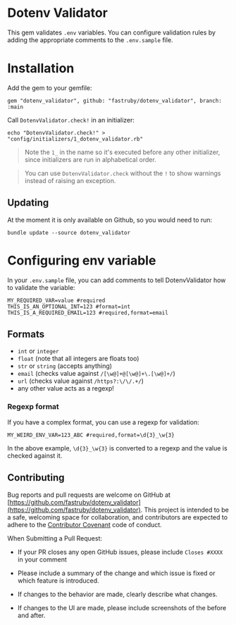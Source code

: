 # Dotenv Validator

This gem validates `.env` variables. You can configure validation rules by adding the
appropriate comments to the `.env.sample` file.

# Installation

Add the gem to your gemfile:

```
gem "dotenv_validator", github: "fastruby/dotenv_validator", branch: :main
```

Call `DotenvValidator.check!` in an initializer:

```
echo "DotenvValidator.check!" > "config/initializers/1_dotenv_validator.rb"
```

> Note the `1_` in the name so it's executed before any other initializer, since initializers are run in alphabetical order.

> You can use `DotenvValidator.check` without the `!` to show warnings instead of raising an exception.

## Updating

At the moment it is only available on Github, so you would need to run:

```
bundle update --source dotenv_validator
```

# Configuring env variable

In your `.env.sample` file, you can add comments to tell DotenvValidator how to validate the variable:

```
MY_REQUIRED_VAR=value #required
THIS_IS_AN_OPTIONAL_INT=123 #format=int
THIS_IS_A_REQUIRED_EMAIL=123 #required,format=email
```

## Formats

- `int` or `integer`
- `float` (note that all integers are floats too)
- `str` or `string` (accepts anything)
- `email` (checks value against `/[\w@]+@[\w@]+\.[\w@]+/`)
- `url` (checks value against `/https?:\/\/.+/`)
- any other value acts as a regexp!

### Regexp format

If you have a complex format, you can use a regexp for validation:

```
MY_WEIRD_ENV_VAR=123_ABC #required,format=\d{3}_\w{3}
```

In the above example, `\d{3}_\w{3}` is converted to a regexp and the value is checked against it.

## Contributing

Bug reports and pull requests are welcome on GitHub at [https://github.com/fastruby/dotenv_validator](https://github.com/fastruby/dotenv_validator). This project is intended to be a safe, welcoming space for collaboration, and contributors are expected to adhere to the [Contributor Covenant](http://contributor-covenant.org) code of conduct.

When Submitting a Pull Request:

* If your PR closes any open GitHub issues, please include `Closes #XXXX` in your comment

* Please include a summary of the change and which issue is fixed or which feature is introduced.

* If changes to the behavior are made, clearly describe what changes.

* If changes to the UI are made, please include screenshots of the before and after.
